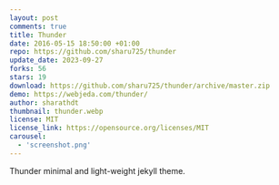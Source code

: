 ```yaml
---
layout: post
comments: true
title: Thunder
date: 2016-05-15 18:50:00 +01:00
repo: https://github.com/sharu725/thunder
update_date: 2023-09-27
forks: 56
stars: 19
download: https://github.com/sharu725/thunder/archive/master.zip
demo: https://webjeda.com/thunder/
author: sharathdt
thumbnail: thunder.webp
license: MIT
license_link: https://opensource.org/licenses/MIT
carousel:
  - 'screenshot.png'
---
```


Thunder minimal and light-weight jekyll theme.
